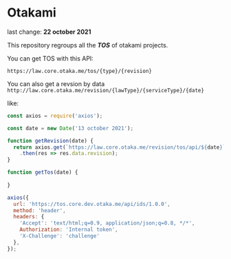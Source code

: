 # Otakami
last change: **22 october 2021**

This repository regroups all the ***TOS*** of otakami projects.

You can get TOS with this API:

`https://law.core.otaka.me/tos/{type}/{revision}`

You can also get a revsion by data
`http://law.core.otaka.me/revision/{lawType}/{serviceType}/{date}`

like:
```js
const axios = require('axios');

const date = new Date('13 october 2021');

function getRevision(date) {
  return axios.get(`https://law.core.otaka.me/revision/tos/api/${date}`)
    .then(res => res.data.revision);
}

function getTos(date) {
  
}

axios({
  url: 'https://tos.core.dev.otaka.me/api/ids/1.0.0',
  method: 'header',
  headers: {
    'Accept': 'text/html;q=0.9, application/json;q=0.8, */*',
    Authorization: 'Internal token',
    'X-Challenge': 'challenge'
  },
});